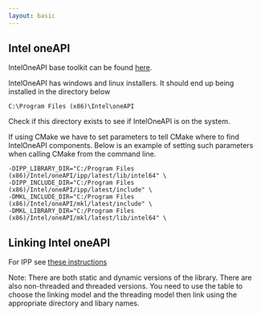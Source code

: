 ```yaml
---
layout: basic
---
```


## Intel oneAPI

IntelOneAPI base toolkit can be found [here](https://www.intel.com/content/www/us/en/developer/tools/oneapi/toolkits.html#base-kit).

IntelOneAPI has windows and linux installers.  It should end up being installed in the directory below

```
C:\Program Files (x86)\Intel\oneAPI
```

Check if this directory exists to see if IntelOneAPI is on the system.  

If using CMake we have to set parameters to tell CMake where to find IntelOneAPI components.  Below is an example of setting such parameters when calling CMake from the command line. 

```
-DIPP_LIBRARY_DIR="C:/Program Files (x86)/Intel/oneAPI/ipp/latest/lib/intel64" \
-DIPP_INCLUDE_DIR="C:/Program Files (x86)/Intel/oneAPI/ipp/latest/include" \
-DMKL_INCLUDE_DIR="C:/Program Files (x86)/Intel/oneAPI/mkl/latest/include" \
-DMKL_LIBRARY_DIR="C:/Program Files (x86)/Intel/oneAPI/mkl/latest/lib/intel64" \
```

## Linking Intel oneAPI

For IPP see [these instructions](https://www.intel.com/content/www/us/en/docs/ipp/developer-guide-oneapi/2022-2/linking-options.html)

Note:  There are both static and dynamic versions of the library.  There are also non-threaded and threaded versions.  You need to use the table to choose the linking model and the threading model then link using the appropriate directory and libary names. 
